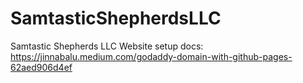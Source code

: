 # SamtasticShepherdsLLC
Samtastic Shepherds LLC Website
setup docs: https://jinnabalu.medium.com/godaddy-domain-with-github-pages-62aed906d4ef
